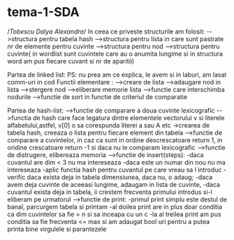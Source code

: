 # tema-1-SDA
/*Tobescu Dalya Alexandra*/
In ceea ce priveste structurile am folosit:
-->structura pentru tabela hash
-->structura pentru lista in care sunt pastrate nr de elemente pentru cuvinte
-->structura pentru nod
-->structura pentru cuvinte( in wordlist sunt cuvintele care au o anumita
 lungime si in structura word am pus fiecare cuvant si nr de aparitii)

Partea de linked list:
PS: nu prea am ce explica, le avem si in laburi, am lasat comm-uri in cod
Functii elementare :
-->creare de lista
-->adaugare nod in lista
-->stergere nod
-->eliberare memorie lista
-->functie care interschimba nodurile
-->functie de sort in functie de criteriul de comparatie

Partea de hash-list:
-->functie de comparare a doua cuvinte lexicografic
-->functia de hash care face legatura dintre elementele vectorului v si 
literele alfabetului,astfel, v[0] o sa corespunda literei a sau A etc
->crearea de tabela hash, creeaza o lista pentru fiecare element din tabela
-->functie de comparare a cuvintelor, in caz ca sunt in ordine descrescatoare
 return 1, in oridine crescatoare return -1 si daca nu le comparam lexicografic
-->functie de distrugere, elibereaza memoria
-->functie de insert(steps):
-daca cuvantul are dim < 3 nu ma intereseaza
-daca este un numar din nou nu ma intereseaza
-aplic functia hash pentru cuvantul pe care vreau sa l introduc
-verific daca exista deja in tabela dimensiunea, daca nu, o adaug;
-daca avem deja cuvinte de aceeasi lungime, adaugam in lista de cuvinte,
-daca cuvantul exista deja in tabela, ii crestem frecventa primului introdus 
 si-l eliberam pe urmatorul
-->functie de print:
-primul print simplu este destul de banal, parcurgem tabela si printam
-al doilea print are in plus doar conditia ca dim cuvintelor sa fie = n 
si sa inceapa cu un c
-la al treilea print am pus conditia sa fie frecventa <= max 
si am adaugat bool uri pentru a putea printa bine virgulele si parantezele
